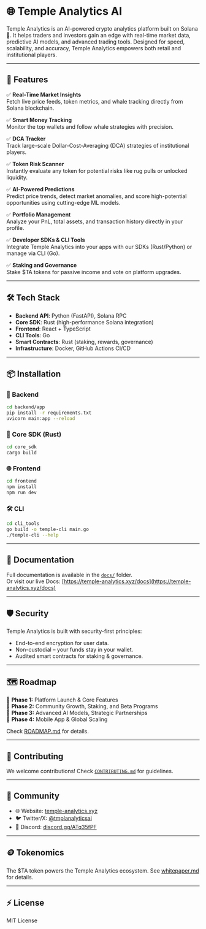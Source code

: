 # 🌐 Temple Analytics AI

Temple Analytics is an AI-powered crypto analytics platform built on Solana 🥇. It helps traders and investors gain an edge with real-time market data, predictive AI models, and advanced trading tools. Designed for speed, scalability, and accuracy, Temple Analytics empowers both retail and institutional players.

---

## 🚀 Features

✅ **Real-Time Market Insights**  
Fetch live price feeds, token metrics, and whale tracking directly from Solana blockchain.

✅ **Smart Money Tracking**  
Monitor the top wallets and follow whale strategies with precision.

✅ **DCA Tracker**  
Track large-scale Dollar-Cost-Averaging (DCA) strategies of institutional players.

✅ **Token Risk Scanner**  
Instantly evaluate any token for potential risks like rug pulls or unlocked liquidity.

✅ **AI-Powered Predictions**  
Predict price trends, detect market anomalies, and score high-potential opportunities using cutting-edge ML models.

✅ **Portfolio Management**  
Analyze your PnL, total assets, and transaction history directly in your profile.

✅ **Developer SDKs & CLI Tools**  
Integrate Temple Analytics into your apps with our SDKs (Rust/Python) or manage via CLI (Go).

✅ **Staking and Governance**  
Stake $TA tokens for passive income and vote on platform upgrades.

---

## 🛠️ Tech Stack

- **Backend API**: Python (FastAPI), Solana RPC
- **Core SDK**: Rust (high-performance Solana integration)
- **Frontend**: React + TypeScript
- **CLI Tools**: Go
- **Smart Contracts**: Rust (staking, rewards, governance)
- **Infrastructure**: Docker, GitHub Actions CI/CD

---

## 📦 Installation

### 🐍 Backend
```bash
cd backend/app
pip install -r requirements.txt
uvicorn main:app --reload
```

### 🦀 Core SDK (Rust)
```bash
cd core_sdk
cargo build
```

### 🌐 Frontend
```bash
cd frontend
npm install
npm run dev
```

### 🛠️ CLI
```bash
cd cli_tools
go build -o temple-cli main.go
./temple-cli --help
```

---

## 📖 Documentation
Full documentation is available in the [`docs/`](docs/) folder.  
Or visit our live Docs: [https://temple-analytics.xyz/docs](https://temple-analytics.xyz/docs)

---

## 🛡️ Security
Temple Analytics is built with security-first principles:
- End-to-end encryption for user data.
- Non-custodial – your funds stay in your wallet.
- Audited smart contracts for staking & governance.

---

## 🗺️ Roadmap
📌 **Phase 1:** Platform Launch & Core Features  
📌 **Phase 2:** Community Growth, Staking, and Beta Programs  
📌 **Phase 3:** Advanced AI Models, Strategic Partnerships  
📌 **Phase 4:** Mobile App & Global Scaling  

Check [ROADMAP.md](docs/roadmap.md) for details.

---

## 🤝 Contributing
We welcome contributions! Check [`CONTRIBUTING.md`](CONTRIBUTING.md) for guidelines.

---

## 📢 Community
- 🌐 Website: [temple-analytics.xyz](https://temple-analytics.xyz)
- 🐦 Twitter/X: [@tmplanalyticsai](https://x.com/tmplanalyticsai)
- 💬 Discord: [discord.gg/ATq35fPF](https://discord.gg/ATq35fPF)

---

## 🪙 Tokenomics
The $TA token powers the Temple Analytics ecosystem. See [whitepaper.md](docs/whitepaper.md) for details.

---

## ⚡ License
MIT License